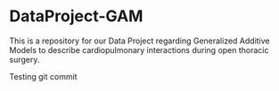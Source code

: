 # DataProject-GAM
 This is a repository for our Data Project regarding Generalized Additive Models to describe cardiopulmonary interactions during open thoracic surgery.
 
 Testing git commit
